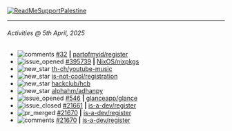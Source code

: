 [![ReadMeSupportPalestine](https://github.com/Safouene1/support-palestine-banner/blob/master/banner-support.svg)](https://github.com/Safouene1/support-palestine-banner)

---

<!--RECENT_ACTIVITY:last_update-->
###### Activities @ 5th April, 2025
<!--RECENT_ACTIVITY:last_update_end-->

<!--RECENT_ACTIVITY:start-->
- ![comments](https://cdn.jsdelivr.net/gh/Readme-Workflows/Readme-Icons@main/icons/octicons/Comment.svg) [#32](https://github.com/partofmyid/register/pull/32#issuecomment-2780640900) **|** [partofmyid/register](https://github.com/partofmyid/register)<br>
- ![issue_opened](https://cdn.jsdelivr.net/gh/Readme-Workflows/Readme-Icons@main/icons/octicons/IssueOpened.svg) [#395739](https://github.com/NixOS/nixpkgs/issues/395739) **|** [NixOS/nixpkgs](https://github.com/NixOS/nixpkgs)<br>
- ![new_star](https://cdn.jsdelivr.net/gh/Readme-Workflows/Readme-Icons@main/icons/octicons/StarredRepositoryYellow.svg) [th-ch/youtube-music](https://github.com/th-ch/youtube-music)<br>
- ![new_star](https://cdn.jsdelivr.net/gh/Readme-Workflows/Readme-Icons@main/icons/octicons/StarredRepositoryYellow.svg) [is-not-cool/registration](https://github.com/is-not-cool/registration)<br>
- ![new_star](https://cdn.jsdelivr.net/gh/Readme-Workflows/Readme-Icons@main/icons/octicons/StarredRepositoryYellow.svg) [hackclub/hcb](https://github.com/hackclub/hcb)<br>
- ![new_star](https://cdn.jsdelivr.net/gh/Readme-Workflows/Readme-Icons@main/icons/octicons/StarredRepositoryYellow.svg) [alphahm/adhanpy](https://github.com/alphahm/adhanpy)<br>
- ![issue_opened](https://cdn.jsdelivr.net/gh/Readme-Workflows/Readme-Icons@main/icons/octicons/IssueOpened.svg) [#546](https://github.com/glanceapp/glance/issues/546) **|** [glanceapp/glance](https://github.com/glanceapp/glance)<br>
- ![issue_closed](https://cdn.jsdelivr.net/gh/Readme-Workflows/Readme-Icons@main/icons/octicons/IssueClosed.svg) [#21661](https://github.com/is-a-dev/register/issues/21661) **|** [is-a-dev/register](https://github.com/is-a-dev/register)<br>
- ![pr_merged](https://cdn.jsdelivr.net/gh/Readme-Workflows/Readme-Icons@main/icons/octicons/PullRequestMerged.svg) [#21670](https://github.com/is-a-dev/register/pull/21670) **|** [is-a-dev/register](https://github.com/is-a-dev/register)<br>
- ![comments](https://cdn.jsdelivr.net/gh/Readme-Workflows/Readme-Icons@main/icons/octicons/Comment.svg) [#21670](https://github.com/is-a-dev/register/pull/21670#issuecomment-2767876445) **|** [is-a-dev/register](https://github.com/is-a-dev/register)<br>
<!--RECENT_ACTIVITY:end-->
